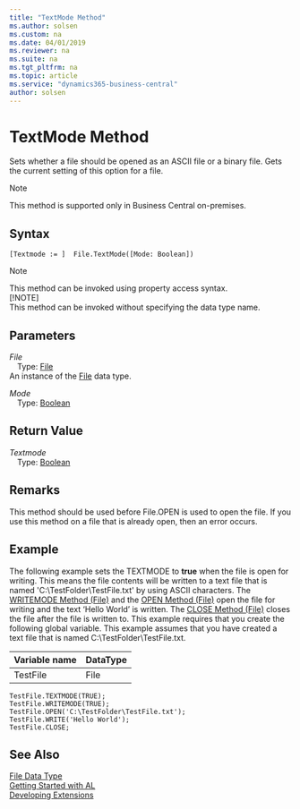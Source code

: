 ```yaml
---
title: "TextMode Method"
ms.author: solsen
ms.custom: na
ms.date: 04/01/2019
ms.reviewer: na
ms.suite: na
ms.tgt_pltfrm: na
ms.topic: article
ms.service: "dynamics365-business-central"
author: solsen
---
```

[//]: # (START>DO_NOT_EDIT)
[//]: # (IMPORTANT:Do not edit any of the content between here and the END>DO_NOT_EDIT.)
[//]: # (Any modifications should be made in the .xml files in the ModernDev repo.)
# TextMode Method
Sets whether a file should be opened as an ASCII file or a binary file. Gets the current setting of this option for a file.

> [!NOTE]
> This method is supported only in Business Central on-premises.

## Syntax
```
[Textmode := ]  File.TextMode([Mode: Boolean])
```
> [!NOTE]  
> This method can be invoked using property access syntax.  
> [!NOTE]  
> This method can be invoked without specifying the data type name.  
## Parameters
*File*  
&emsp;Type: [File](file-data-type.md)  
An instance of the [File](file-data-type.md) data type.  

*Mode*  
&emsp;Type: [Boolean](../boolean/boolean-data-type.md)  
  


## Return Value
*Textmode*  
&emsp;Type: [Boolean](../boolean/boolean-data-type.md)  
  


[//]: # (IMPORTANT: END>DO_NOT_EDIT)

## Remarks  
 This method should be used before File.OPEN is used to open the file. If you use this method on a file that is already open, then an error occurs.  
  
## Example  
 The following example sets the TEXTMODE to **true** when the file is open for writing. This means the file contents will be written to a text file that is named 'C:\\TestFolder\\TestFile.txt' by using ASCII characters. The [WRITEMODE Method \(File\)](../../methods-auto/file/file-writemode-method.md) and the [OPEN Method \(File\)](../../methods-auto/file/file-open-method.md) open the file for writing and the text ‘Hello World’ is written. The [CLOSE Method \(File\)](../../methods-auto/file/file-close-method.md) closes the file after the file is written to. This example requires that you create the following global variable. This example assumes that you have created a text file that is named C:\\TestFolder\\TestFile.txt.  
  
|Variable name|DataType|  
|-------------------|--------------|  
|TestFile|File|  
  
```  
TestFile.TEXTMODE(TRUE);  
TestFile.WRITEMODE(TRUE);  
TestFile.OPEN('C:\TestFolder\TestFile.txt');  
TestFile.WRITE('Hello World');  
TestFile.CLOSE;  
```  
  

## See Also
[File Data Type](file-data-type.md)  
[Getting Started with AL](../../devenv-get-started.md)  
[Developing Extensions](../../devenv-dev-overview.md)